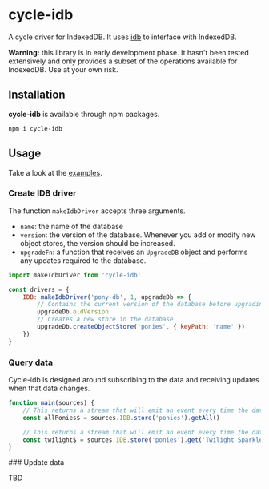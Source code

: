 # cycle-idb
A cycle driver for IndexedDB. It uses [idb](https://github.com/jakearchibald/idb) to interface with IndexedDB.

**Warning:** this library is in early development phase. It hasn't been tested extensively and only provides a subset of the operations available for IndexedDB. Use at your own risk.

## Installation

**cycle-idb** is available through npm packages.
```
npm i cycle-idb
```

## Usage

Take a look at the [examples](examples).

### Create IDB driver

The function `makeIdbDriver` accepts three arguments.
- `name`: the name of the database
- `version`: the version of the database. Whenever you add or modify new object stores, the version should be increased.
- `upgradeFn`: a function that receives an `UpgradeDB` object and performs any updates required to the database.

```javascript
import makeIdbDriver from 'cycle-idb'

const drivers = {
	IDB: makeIdbDriver('pony-db', 1, upgradeDb => {
		// Contains the current version of the database before upgrading
		upgradeDb.oldVersion
		// Creates a new store in the database
		upgradeDb.createObjectStore('ponies', { keyPath: 'name' })
	})
}
```

### Query data

Cycle-idb is designed around subscribing to the data and receiving updates when that data changes.

```javascript
function main(sources) {
	// This returns a stream that will emit an event every time the data in the 'ponies' store changes.
	const allPonies$ = sources.IDB.store('ponies').getAll()

	// This returns a stream that will emit an event every time the data in the 'ponies' store with the primary key 'Twilight Sparkle' changes.
	const twilight$ = sources.IDB.store('ponies').get('Twilight Sparkle')
}
```

### Update data

TBD